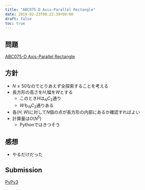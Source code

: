 ```yaml
---
title: "ABC075-D Axis-Parallel Rectangle"
date: 2019-02-23T08:22:39+09:00
draft: false
toc: true
---
```


## 問題

[ABC075-D Axis-Parallel Rectangle](https://atcoder.jp/contests/abc075/tasks/abc075_d)

## 方針

- $N \leq 50$なのでとりあえず全探索することを考える
- 長方形の高さを$H$,幅を$W$とする
  - このとき$H$は$_N C _2$通り
  - $W$も$_N C _2$通りある
- 各$(H,W)$に対して$N$個の点が長方形の内部にあるか確認すればよい
- 計算量は$O(N^5)$
  - Pythonではきつそう

## 感想

- やるだけだった

## Submission

[PyPy3](https://atcoder.jp/contests/abc075/submissions/4349695)